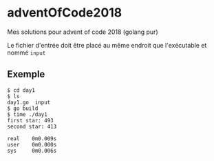 # adventOfCode2018
Mes solutions pour advent of code 2018 (golang pur)

Le fichier d'entrée doit être placé au même endroit que l'exécutable et nommé `input`

## Exemple

```
$ cd day1
$ ls
day1.go  input
$ go build
$ time ./day1
first star: 493
second star: 413

real    0m0.009s
user    0m0.000s
sys     0m0.006s
```

